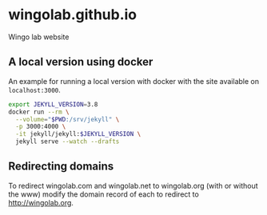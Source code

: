 # wingolab.github.io

Wingo lab website

## A local version using docker

An example for running a local version with docker with the site
available on `localhost:3000`.

```sh
export JEKYLL_VERSION=3.8
docker run --rm \
  --volume="$PWD:/srv/jekyll" \
  -p 3000:4000 \
  -it jekyll/jekyll:$JEKYLL_VERSION \
  jekyll serve --watch --drafts
```

## Redirecting domains

To redirect wingolab.com and wingolab.net to wingolab.org (with or
without the www) modify the domain record of each to redirect to
http://wingolab.org.

